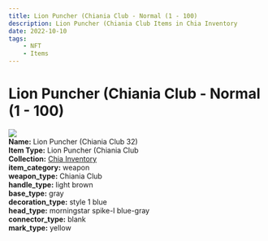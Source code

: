 ```yaml
---
title: Lion Puncher (Chiania Club - Normal (1 - 100)
description: Lion Puncher (Chiania Club Items in Chia Inventory
date: 2022-10-10
tags:
    - NFT
    - Items
---
```


# Lion Puncher (Chiania Club - Normal (1 - 100)
<div class="item_thumbnail">
<img loading="lazy" src="https://bafybeigp6t3mrhxbxi4djgdyhgckepflzi7czkcxkro3b6kpxnsgihnm5m.ipfs.nftstorage.link/32.gif"><br/>
<div><strong>Name:</strong> Lion Puncher (Chiania Club 32)</div>
<div><strong>Item Type:</strong> Lion Puncher (Chiania Club</div>
<div><strong>Collection:</strong> <a href="https://www.spacescan.io/xch/nft/collection/col1ucr852c8uzgemuashmz65kmnt2nn4wuhecevrwhtkk72ukfc5c7s6wn3sj">Chia Inventory</a></div>
<div><strong>item_category:</strong> weapon</div>
<div><strong>weapon_type:</strong> Chiania Club</div>
<div><strong>handle_type:</strong> light brown</div>
<div><strong>base_type:</strong> gray</div>
<div><strong>decoration_type:</strong> style 1 blue</div>
<div><strong>head_type:</strong> morningstar spike-I blue-gray</div>
<div><strong>connector_type:</strong> blank</div>
<div><strong>mark_type:</strong> yellow</div>
</div>

